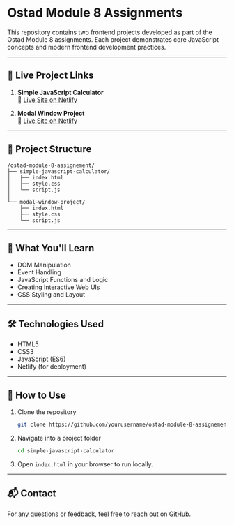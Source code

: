 # Ostad Module 8 Assignments

This repository contains two frontend projects developed as part of the Ostad Module 8 assignments. Each project demonstrates core JavaScript concepts and modern frontend development practices.

---

## 🚀 Live Project Links

1. **Simple JavaScript Calculator**  
   🔗 [Live Site on Netlify](https://effulgent-puppy-b92b6c.netlify.app/)

2. **Modal Window Project**  
   🔗 [Live Site on Netlify](https://lighthearted-klepon-ea66da.netlify.app/)

---

## 📁 Project Structure

```
/ostad-module-8-assignement/
├── simple-javascript-calculator/
│   ├── index.html
│   ├── style.css
│   └── script.js
│
└── modal-window-project/
    ├── index.html
    ├── style.css
    └── script.js
```

---

## 🧠 What You'll Learn

- DOM Manipulation
- Event Handling
- JavaScript Functions and Logic
- Creating Interactive Web UIs
- CSS Styling and Layout

---

## 🛠️ Technologies Used

- HTML5
- CSS3
- JavaScript (ES6)
- Netlify (for deployment)

---

## 📌 How to Use

1. Clone the repository

   ```bash
   git clone https://github.com/yourusername/ostad-module-8-assignement.git
   ```

2. Navigate into a project folder

   ```bash
   cd simple-javascript-calculator
   ```

3. Open `index.html` in your browser to run locally.

---

## 📬 Contact

For any questions or feedback, feel free to reach out on [GitHub](https://github.com/ualiurrahat).

